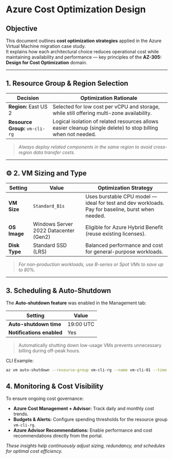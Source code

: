 # Azure Cost Optimization Design

## Objective
This document outlines **cost optimization strategies** applied in the Azure Virtual Machine migration case study.  
It explains how each architectural choice reduces operational cost while maintaining availability and performance — key principles of the **AZ-305: Design for Cost Optimization** domain.

---

## 1. Resource Group & Region Selection
| Decision | Optimization Rationale |
|-----------|------------------------|
| **Region:** East US 2 | Selected for low cost per vCPU and storage, while still offering multi-zone availability. |
| **Resource Group:** `vm-cli-rg` | Logical isolation of related resources allows easier cleanup (single delete) to stop billing when not needed. |

> *Always deploy related components in the same region to avoid cross-region data transfer costs.*

---

## ⚙️ 2. VM Sizing and Type
| Setting | Value | Optimization Strategy |
|----------|--------|-----------------------|
| **VM Size** | `Standard_B1s` | Uses burstable CPU model — ideal for test and dev workloads. Pay for baseline, burst when needed. |
| **OS Image** | Windows Server 2022 Datacenter (Gen2) | Eligible for Azure Hybrid Benefit (reuse existing licenses). |
| **Disk Type** | Standard SSD (LRS) | Balanced performance and cost for general-purpose workloads. |

> *For non-production workloads, use B-series or Spot VMs to save up to 80%.*

---

## 3. Scheduling & Auto-Shutdown
The **Auto-shutdown feature** was enabled in the Management tab:

| Setting | Value |
|----------|--------|
| **Auto-shutdown time** | 19:00 UTC |
| **Notifications enabled** | Yes |

> Automatically shutting down low-usage VMs prevents unnecessary billing during off-peak hours.

CLI Example:

```bash
az vm auto-shutdown --resource-group vm-cli-rg --name vm-cli-01 --time 1900
```

## 4. Monitoring & Cost Visibility
To ensure ongoing cost governance:

- **Azure Cost Management + Advisor:** Track daily and monthly cost trends.
- **Budgets & Alerts:** Configure spending thresholds for the resource group `vm-cli-rg`.
- **Azure Advisor Recommendations:** Enable performance and cost recommendations directly from the portal.

*These insights help continuously adjust sizing, redundancy, and schedules for optimal cost efficiency.*

